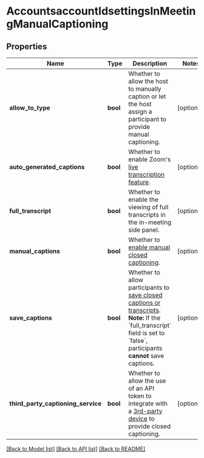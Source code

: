 # AccountsaccountIdsettingsInMeetingManualCaptioning

## Properties
Name | Type | Description | Notes
------------ | ------------- | ------------- | -------------
**allow_to_type** | **bool** | Whether to allow the host to manually caption or let the host assign a participant to provide manual captioning. | [optional] 
**auto_generated_captions** | **bool** | Whether to enable Zoom&#x27;s [live transcription feature](https://support.zoom.us/hc/en-us/articles/207279736-Managing-closed-captioning-and-live-transcription#h_01FHGGHYJ4457H4GSZY0KM3NSB). | [optional] 
**full_transcript** | **bool** | Whether to enable the viewing of full transcripts in the in-meeting side panel. | [optional] 
**manual_captions** | **bool** | Whether to [enable manual closed captioning](https://support.zoom.us/hc/en-us/articles/207279736-Managing-closed-captioning-and-live-transcription). | [optional] 
**save_captions** | **bool** | Whether to allow participants to [save closed captions or transcripts](https://support.zoom.us/hc/en-us/articles/360060958752).    **Note:** If the &#x60;full_transcript&#x60; field is set to &#x60;false&#x60;, participants **cannot** save captions. | [optional] 
**third_party_captioning_service** | **bool** | Whether to allow the use of an API token to integrate with a [3rd-party device](https://support.zoom.us/hc/en-us/articles/115002212983) to provide closed captioning. | [optional] 

[[Back to Model list]](../README.md#documentation-for-models) [[Back to API list]](../README.md#documentation-for-api-endpoints) [[Back to README]](../README.md)

